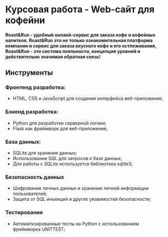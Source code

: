 # Курсовая работа - Web-сайт для кофейни

#### Roast&Run - удобный онланй-сервис для заказа кофе и кофейных напитков. Roast&Run это не только ознакомительная платформа компании и сервис для заказа вкусного кофе и его остлеживания, Roast&Run - это система лояльности, концепция уровней и действительно значимая обратная связь! 


## Инструменты
### Фронтенд разработка:
  - HTML, CSS и JavaScript для создания интерфейса веб-приложения;
### Бэкенд разработка:
  - Python для разработки серверной логики;
  - Flask как фреймворк для веб-приложения;
### База данных:
  - SQLite для хранения данных;
  - Использование SQL для запросов к базе данных;
  - Для работы с SQLite используется библиотека sqlite3;
### Безопасность данных
  - Шифрование личных данных и хранение личной информации пользователей;
  - Защита от SQL инъекций и других уязвимостей безопасности;
### Тестирование
  - Автоматизированные тесты на Python с использованием фреймворка UNITTEST;
